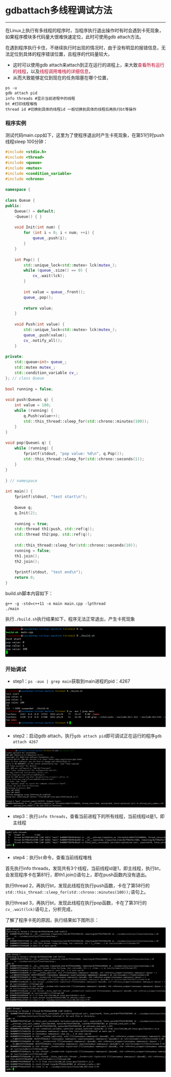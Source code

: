 # gdbattach多线程调试方法

---

在Linux上执行有多线程的程序时，当程序执行退出操作时有时会遇到卡死现象，如果程序模块多代码量大很难快速定位，此时可使用gdb attach方法。

在遇到程序执行卡住，不继续执行时出现的情况时，由于没有明显的报错信息，无法定位到具体的程序错误位置，且程序的代码量较大，

- 这时可以使用gdb attach来attach到正在运行的进程上，来大致<font color='#BAOC2F'>查看所有运行的线程</font>，以及<font color='#BAOC2F'>线程调用堆栈的详细信息</font>，
- 从而大致能够定位到现在的任务阻塞在哪个位置，

```shell
ps -u
gdb attach pid
info threads #显示当前进程中的线程
bt #打印线程堆栈
thread id #切换到具体的线程id 一般切换到具体的线程后再执行bt等操作
```

### 程序实例

测试代码main.cpp如下，这里为了使程序退出时产生卡死现象，在第51行时push线程sleep 100分钟：

```cpp
#include <stdio.h>
#include <thread>
#include <queue>
#include <mutex>
#include <condition_variable>
#include <chrono>
 
namespace {

class Queue {
public:
	Queue() = default;
	~Queue() { }
 
	void Init(int num) {
		for (int i = 0; i < num; ++i) {
			queue_.push(i);
		}
	}
 
	int Pop() {
		std::unique_lock<std::mutex> lck(mutex_);
		while (queue_.size() == 0) {
			cv_.wait(lck);
		}
 
		int value = queue_.front();
		queue_.pop();
 
		return value;
	}
 
	void Push(int value) {
		std::unique_lock<std::mutex> lck(mutex_);
		queue_.push(value);
		cv_.notify_all();
	}
 
private:
	std::queue<int> queue_;
	std::mutex mutex_;
	std::condition_variable cv_;	
}; // class Queue
 
bool running = false;
 
void push(Queue& q) {
	int value = 100;
	while (running) {
		q.Push(value++);
		std::this_thread::sleep_for(std::chrono::minutes(100));
	}
}
 
void pop(Queue& q) {
	while (running) {
		fprintf(stdout, "pop value: %d\n", q.Pop());
		std::this_thread::sleep_for(std::chrono::seconds(1));
	}
}
 
} // namespace
 
int main() {
	fprintf(stdout, "test start\n");
    
	Queue q;
	q.Init(2);
 
	running = true;
	std::thread th1(push, std::ref(q));
	std::thread th2(pop, std::ref(q));
 
	std::this_thread::sleep_for(std::chrono::seconds(10));
	running = false;
	th1.join();
	th2.join();
 
	fprintf(stdout, "test end\n");
	return 0;
}
```

build.sh脚本内容如下：

```
g++ -g -std=c++11 -o main main.cpp -lpthread
./main
```

执行`./build.sh`执行结果如下，程序无法正常退出，产生卡死现象

![image-20230518164734138](assets/image-20230518164734138.png)

### 开始调试

- step1：`ps -aux | grep main`获取到main进程的pid：4267

![image-20230518164937887](assets/image-20230518164937887.png)

- step2：启动gdb attach，执行`gdb attach pid`即可调试正在运行的程序`gdb attach 4267`

![image-20230518165658297](assets/image-20230518165658297.png)

- step3：执行`info threads`，查看当前进程下的所有线程，当前线程id是1，即主线程

![image-20230518165836123](assets/image-20230518165836123.png)

- step4：执行`bt`命令，查看当前线程堆栈

首先执行info threads，发现共有3个线程，当前线程id是1，即主线程，执行bt，会发现程序卡在第81行，即th1.join()语句上，即在push函数内没有退出。

执行thread 2，再执行bt，发现此线程在执行push函数，卡在了第58行的`std::this_thread::sleep_for(std::chrono::minutes(100));`语句上。

执行thread 3，再执行bt，发现此线程在执行pop函数，卡在了第31行的`cv_.wait(lck)`语句上，分析完成，

了解了程序卡死的原因，执行结果如下图所示：

![image-20230518171220259](assets/image-20230518171220259.png)

![image-20230518171232731](assets/image-20230518171232731.png)

![image-20230518171245114](assets/image-20230518171245114.png)



























